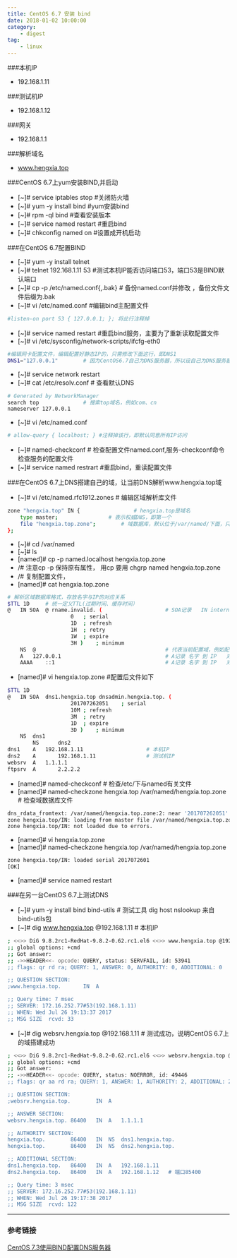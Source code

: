 ```yaml
---
title: CentOS 6.7 安装 bind
date: 2018-01-02 10:00:00
category:
    - digest
tag: 
    - linux
---
```


###本机IP
* 192.168.1.11 

###测试机IP      
* 192.168.1.12 

###网关
* 192.168.1.1   

###解析域名
* www.hengxia.top

###CentOS 6.7上yum安装BIND,并启动

* [~]# service iptables stop        #关闭防火墙
* [~]# yum -y install bind          #yum安装bind
* [~]# rpm -ql bind                 #查看安装版本
* [~]# service named restart        #重启bind
* [~]# chkconfig named on           #设置成开机启动

###在CentOS 6.7配置BIND

* [~]# yum -y install telnet
* [~]# telnet 192.168.1.11 53   #测试本机IP能否访问端口53，端口53是BIND默认端口
* [~]# cp -p /etc/named.conf{,.bak} # 备份named.conf并修改 ，备份文件文件后缀为.bak
* [~]# vi /etc/named.conf       #编辑bind主配置文件

```bash
#listen-on port 53 { 127.0.0.1; }; 将此行注释掉
```
* [~]# service named restart    #重启bind服务，主要为了重新读取配置文件
* [~]# vi /etc/sysconfig/network-scripts/ifcfg-eth0 
```bash
#编辑网卡配置文件，编辑配置好静态IP的，只需修改下面这行，即DNS1
DNS1="127.0.0.1"        # 因为CentOS6.7自己为DNS服务器，所以设自己为DNS服务器
```
* [~]# service network restart
* [~]# cat /etc/resolv.conf  # 查看默认DNS
```bash
# Generated by NetworkManager
search top              # 搜索top域名，例如com、cn
nameserver 127.0.0.1
```
* [~]# vi /etc/named.conf
```bash
# allow-query { localhost; } #注释掉该行，即默认同意所有IP访问
```
* [~]# named-checkconf  # 检查配置文件named.conf,服务-checkconf命令检查服务的配置文件 
* [~]# service named restrart  #重启bind，重读配置文件

###在CentOS 6.7上DNS搭建自己的域，让当前DNS解析www.hengxia.top域

* [~]# vi /etc/named.rfc1912.zones   # 编辑区域解析库文件
```bash 
zone "hengxia.top" IN {                 # hengxia.top是域名
    type master;                # 表示权威DNS，即第一个
    file "hengxia.top.zone";        # 域数据库，默认位于/var/named/下面，只需告知文件名 hengxia.top.zone是库文件名
};
```
* [~]# cd /var/named
* [~]# ls
* [named]# cp -p named.localhost hengxia.top.zone         
* /# 注意cp -p 保持原有属性， 用cp 要用 chgrp named hengxia.top.zone
* /# 复制配置文件，
* [named]# cat hengxia.top.zone  
```bash                       
# 解析区域数据库格式，存放名字与IP的对应关系
$TTL 1D     # 统一定义TTL(过期时间、缓存时间）                   
@   IN SOA  @ rname.invalid. (                    # SOA记录   IN internet技术 IN第一条要写，后面可以省略，可继承第一条IN           rname.invalid.  资源的类型          
                    0   ; serial         
                    1D  ; refresh
                    1H  ; retry
                    1W  ; expire
                    3H )    ; minimum
    NS  @                                         # 代表当前配置域，例如配置hengxia.top，就代表hengxia.top
    A   127.0.0.1                                 # A记录 名字 到 IP   对应IPv4地址
    AAAA    ::1                                   # A记录 名字 到 IP   对应IPv6地址
```
* [named]# vi hengxia.top.zone #配置后文件如下
```bash
$TTL 1D
@   IN SOA  dns1.hengxia.top dnsadmin.hengxia.top. (
                    201707262051    ; serial
                    10M ; refresh
                    3M  ; retry
                    1D  ; expire
                    3D )    ; minimum
    NS  dns1
        NS      dns2
dns1    A   192.168.1.11                    # 本机IP
dns2    A       192.168.1.11                # 测试机IP
websrv  A   1.1.1.1
ftpsrv  A       2.2.2.2
```

* [named]# named-checkconf  # 检查/etc/下与named有关文件
* [named]# named-checkzone hengxia.top /var/named/hengxia.top.zone # 检查域数据库文件 
```bash
dns_rdata_fromtext: /var/named/hengxia.top.zone:2: near '201707262051': out of range                                      # 序列号超出范围
zone hengxia.top/IN: loading from master file /var/named/hengxia.top.zone failed: out of range
zone hengxia.top/IN: not loaded due to errors.
```
* [named]# vi hengxia.top.zone 
* [named]# named-checkzone hengxia.top /var/named/hengxia.top.zone
```bash
zone hengxia.top/IN: loaded serial 2017072601
[OK]
```
* [named]# service named restart

###在另一台CentOS 6.7上测试DNS

* [~]# yum -y install bind bind-utils   # 测试工具 dig host nslookup 来自 bind-utils包
* [~]# dig www.hengxia.top @192.168.1.11  # 本机IP
```bash
; <<>> DiG 9.8.2rc1-RedHat-9.8.2-0.62.rc1.el6 <<>> www.hengxia.top @192.168.1.11
;; global options: +cmd
;; Got answer:
;; ->>HEADER<<- opcode: QUERY, status: SERVFAIL, id: 53941
;; flags: qr rd ra; QUERY: 1, ANSWER: 0, AUTHORITY: 0, ADDITIONAL: 0

;; QUESTION SECTION:
;www.hengxia.top.       IN  A

;; Query time: 7 msec
;; SERVER: 172.16.252.77#53(192.168.1.11)
;; WHEN: Wed Jul 26 19:13:37 2017
;; MSG SIZE  rcvd: 33
```

* [~]# dig websrv.hengxia.top @192.168.1.11           # 测试成功，说明CentOS 6.7上的域搭建成功
```bash
; <<>> DiG 9.8.2rc1-RedHat-9.8.2-0.62.rc1.el6 <<>> websrv.hengxia.top @192.168.1.11    
;; global options: +cmd
;; Got answer:
;; ->>HEADER<<- opcode: QUERY, status: NOERROR, id: 49446
;; flags: qr aa rd ra; QUERY: 1, ANSWER: 1, AUTHORITY: 2, ADDITIONAL: 2          # aa 说明是权威结果

;; QUESTION SECTION:
;websrv.hengxia.top.        IN  A

;; ANSWER SECTION:
websrv.hengxia.top. 86400   IN  A   1.1.1.1

;; AUTHORITY SECTION:
hengxia.top.        86400   IN  NS  dns1.hengxia.top.
hengxia.top.        86400   IN  NS  dns2.hengxia.top.

;; ADDITIONAL SECTION:
dns1.hengxia.top.   86400   IN  A   192.168.1.11
dns2.hengxia.top.   86400   IN  A   192.168.1.12   # 端口85400

;; Query time: 3 msec
;; SERVER: 172.16.252.77#53(192.168.1.11)
;; WHEN: Wed Jul 26 19:17:38 2017
;; MSG SIZE  rcvd: 122
```
---

### 参考链接
[CentOS 7.3使用BIND配置DNS服务器](http://blog.csdn.net/miouqi/article/details/76422700)

